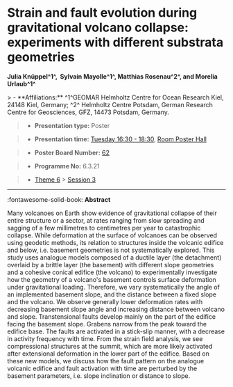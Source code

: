 # Strain and fault evolution during gravitational volcano collapse: experiments with different substrata geometries

**Julia Knüppel^1^,  Sylvain Mayolle^1^, Matthias Rosenau^2^, and Morelia Urlaub^1^**

<!-- more -->> - **Affiliations:** ^1^GEOMAR Helmholtz Centre for Ocean Research Kiel, 24148 Kiel, Germany; ^2^ Helmholtz Centre Potsdam, German Research Centre for Geosciences, GFZ, 14473 Potsdam, Germany.

> - **Presentation type:** Poster

> - **Presentation time:** [Tuesday 16:30 - 18:30](../sessions_comparison.md#__tabbed_2_6), [Room Poster Hall](../maps_venue.md#__tabbed_1_1)

> - **Poster Board Number:** [62](../map_poster_boards.md#tuesday)

> - **Programme No:** 6.3.21

> - [Theme 6](../theme6.md) > [Session 3](../sessions/session-6-3.md)

--- 

:fontawesome-solid-book: **Abstract**

Many volcanoes on Earth show evidence of gravitational collapse of their entire structure or a sector, at rates ranging from slow spreading and sagging of a few millimetres to centimetres per year to catastrophic collapse. While deformation at the surface of volcanoes can be observed using geodetic methods, its relation to structures inside the volcanic edifice and below, i.e. basement geometries is not systematically explored.
This study uses analogue models composed of a ductile layer (the detachment) overlaid by a brittle layer (the basement) with different slope geometries and a cohesive conical edifice (the volcano) to experimentally investigate how the geometry of a volcano's basement controls surface deformation under gravitational loading. Therefore, we vary systematically the angle of an implemented basement slope, and the distance between a fixed slope and the volcano.
We observe generally lower deformation rates with decreasing basement slope angle and increasing distance between volcano and slope. Transtensional faults develop mainly on the part of the edifice facing the basement slope. Grabens narrow from the peak toward the edifice base. The faults are activated in a stick-slip manner, with a decrease in activity frequency with time. From the strain field analysis, we see compressional structures at the summit, which are more likely activated after extensional deformation in the lower part of the edifice.
Based on these new models, we discuss how the fault pattern on the analogue volcanic edifice and fault activation with time are perturbed by the basement parameters, i.e. slope inclination or distance to slope.

